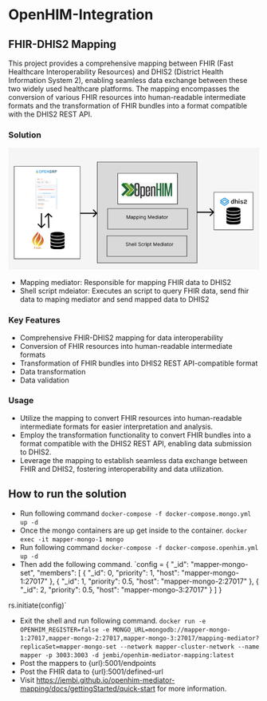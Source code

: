 # OpenHIM-Integration

## FHIR-DHIS2 Mapping
This project provides a comprehensive mapping between FHIR (Fast Healthcare Interoperability Resources) and DHIS2 (District Health Information System 2), enabling seamless data exchange between these two widely used healthcare platforms. The mapping encompasses the conversion of various FHIR resources into human-readable intermediate formats and the transformation of FHIR bundles into a format compatible with the DHIS2 REST API.

### Solution
![Solution](static/solution.PNG)
* Mapping mediator: Responsible for mapping FHIR data to DHIS2
* Shell script mdeiator: Executes an script to query FHIR data, send fhir data to maping mediator and send mapped data to DHIS2

### Key Features
* Comprehensive FHIR-DHIS2 mapping for data interoperability
* Conversion of FHIR resources into human-readable intermediate formats
* Transformation of FHIR bundles into DHIS2 REST API-compatible format
* Data transformation 
* Data validation

### Usage
* Utilize the mapping to convert FHIR resources into human-readable intermediate formats for easier interpretation and analysis.
* Employ the transformation functionality to convert FHIR bundles into a format compatible with the DHIS2 REST API, enabling data submission to DHIS2.
* Leverage the mapping to establish seamless data exchange between FHIR and DHIS2, fostering interoperability and data utilization.

## How to run the solution
* Run following command
`docker-compose -f docker-compose.mongo.yml up -d`
* Once the mongo containers are up get inside to the container.
`docker exec -it mapper-mongo-1 mongo`
* Run following command
`docker-compose -f docker-compose.openhim.yml up -d`
* Then add the following command.
`config = {
  "_id": "mapper-mongo-set",
  "members": [
    {
      "_id": 0,
      "priority": 1,
      "host": "mapper-mongo-1:27017"
    },
    {
      "_id": 1,
      "priority": 0.5,
      "host": "mapper-mongo-2:27017"
    },
    {
      "_id": 2,
      "priority": 0.5,
      "host": "mapper-mongo-3:27017"
    }
  ]
}

rs.initiate(config)`
* Exit the shell and run following command.
`docker run -e OPENHIM_REGISTER=false -e MONGO_URL=mongodb://mapper-mongo-1:27017,mapper-mongo-2:27017,mapper-mongo-3:27017/mapping-mediator?replicaSet=mapper-mongo-set --network mapper-cluster-network --name mapper -p 3003:3003 -d jembi/openhim-mediator-mapping:latest`
* Post the mappers to {url}:5001/endpoints
* Post the FHIR data to {url}:5001/defined-url
* Visit https://jembi.github.io/openhim-mediator-mapping/docs/gettingStarted/quick-start for more information.